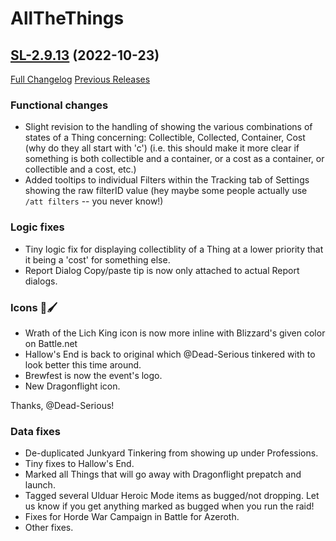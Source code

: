 # AllTheThings

## [SL-2.9.13](https://github.com/DFortun81/AllTheThings/tree/SL-2.9.13) (2022-10-23)
[Full Changelog](https://github.com/DFortun81/AllTheThings/compare/SL-2.9.12...SL-2.9.13) [Previous Releases](https://github.com/DFortun81/AllTheThings/releases)


### Functional changes

- Slight revision to the handling of showing the various combinations of states of a Thing concerning: Collectible, Collected, Container, Cost (why do they all start with 'c') (i.e. this should make it more clear if something is both collectible and a container, or a cost as a container, or collectible and a cost, etc.)
- Added tooltips to individual Filters within the Tracking tab of Settings showing the raw filterID value (hey maybe some people actually use `/att filters` -- you never know!)


### Logic fixes

- Tiny logic fix for displaying collectiblity of a Thing at a lower priority that it being a 'cost' for something else.
- Report Dialog Copy/paste tip is now only attached to actual Report dialogs.


### Icons 🎨🖌

- Wrath of the Lich King icon is now more inline with Blizzard's given color on Battle.net
- Hallow's End is back to original which @Dead-Serious tinkered with to look better this time around.
- Brewfest is now the event's logo.
- New Dragonflight icon.

Thanks, @Dead-Serious!

### Data fixes

- De-duplicated Junkyard Tinkering from showing up under Professions.
- Tiny fixes to Hallow's End.
- Marked all Things that will go away with Dragonflight prepatch and launch.
- Tagged several Ulduar Heroic Mode items as bugged/not dropping. Let us know if you get anything marked as bugged when you run the raid!
- Fixes for Horde War Campaign in Battle for Azeroth.
- Other fixes.
